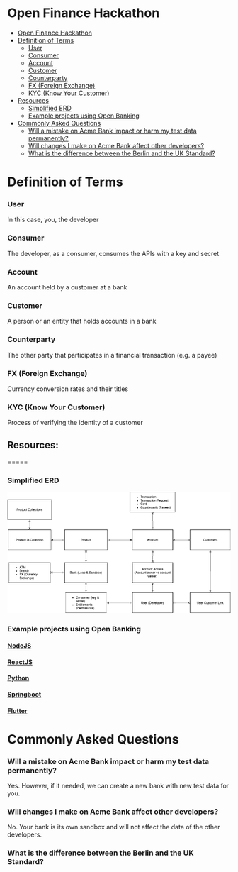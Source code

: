 Open Finance Hackathon
=========

<!--ts-->
  * [Open Finance Hackathon](#open-finance-hackathon)
   * [Definition of Terms](#definition-of-terms)
      * [User](#user)
      * [Consumer](#consumer)
      * [Account](#account)
      * [Customer](#customer)
      * [Counterparty](#counterparty)
      * [FX (Foreign Exchange)](#fx-foreign-exchange)
      * [KYC (Know Your Customer)](#kyc-know-your-customer)
   * [Resources](#resources)
      * [Simplified ERD](#simplified-erd)
      * [Example projects using Open Banking](#example-projects-using-open-banking)
   * [Commonly Asked Questions](#commonly-asked-questions)
      * [Will a mistake on Acme Bank impact or harm my test data permanently?](#will-a-mistake-on-acme-bank-impact-or-harm-my-test-data-permanently)
      * [Will changes I make on Acme Bank affect other developers?](#will-changes-i-make-on-acme-bank-affect-other-developers)
      * [What is the difference between the Berlin and the UK Standard?](#what-is-the-difference-between-the-berlin-and-the-uk-standard)
<!--te-->

Definition of Terms
=====

### User  
In this case, you, the developer


### Consumer  
The developer, as a consumer, consumes the APIs with a key and secret


### Account  
An account held by a customer at a bank


### Customer  
A person or an entity that holds accounts in a bank


### Counterparty  
The other party that participates in a financial transaction (e.g. a payee)


### FX (Foreign Exchange)  
Currency conversion rates and their titles


### KYC (Know Your Customer)  
Process of verifying the identity of a customer


## Resources:
=====

### Simplified ERD
![Simplified ERD for the Hackathon](Hackathon_ERD.png)


### Example projects using Open Banking  
#### [NodeJS]()
#### [ReactJS]()  
#### [Python]()  
#### [Springboot]()  
#### [Flutter]()  



Commonly Asked Questions
=====

### Will a mistake on Acme Bank impact or harm my test data permanently?  
Yes. However, if it needed, we can create a new bank with new test data for you.   


### Will changes I make on Acme Bank affect other developers?  
No. Your bank is its own sandbox and will not affect the data of the other developers.  


### What is the difference between the Berlin and the UK Standard?  

